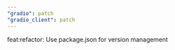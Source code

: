 ```yaml
---
"gradio": patch
"gradio_client": patch
---
```


feat:refactor: Use package.json for version management
